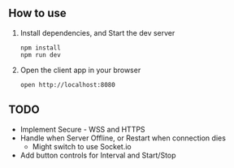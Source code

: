 ## How to use

1. Install dependencies, and Start the dev server

   ```
   npm install
   npm run dev
   ```

2. Open the client app in your browser

   ```
   open http://localhost:8080
   ```


## TODO

- Implement Secure - WSS and HTTPS
- Handle when Server Offline, or Restart when connection dies
  - Might switch to use Socket.io
- Add button controls for Interval and Start/Stop
